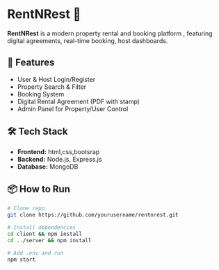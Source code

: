 # RentNRest 🏡

**RentNRest** is a modern property rental and booking platform , featuring digital agreements, real-time booking, host dashboards.

## 🚀 Features

- User & Host Login/Register
- Property Search & Filter
- Booking System 
- Digital Rental Agreement (PDF with stamp)
- Admin Panel for Property/User Control


## 🛠 Tech Stack

- **Frontend:** html,css,bootsrap
- **Backend:** Node.js, Express.js
- **Database:** MongoDB

## 📦 How to Run

```bash
# Clone repo
git clone https://github.com/yourusername/rentnrest.git

# Install dependencies
cd client && npm install
cd ../server && npm install

# Add .env and run
npm start

